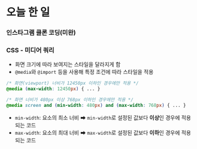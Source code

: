 # 오늘 한 일
### 인스타그램 클론 코딩(미완)
### CSS - 미디어 쿼리
- 화면 크기에 따라 보여지는 스타일을 달라지게 함
- `@media`와 `@import` 등을 사용해 특정 조건에 따라 스타일을 적용
``` css
/* 화면(viewport) 너비가 12450px 이하인 경우에만 적용 */
@media (max-width: 12450px) { ... }

/* 화면 너비가 480px 이상 768px 이하인 경우에만 적용 */
@media screen and (min-width: 480px) and (max-width: 768px) { ... }
```
- `min-width`: 요소의 최소 너비 ➡ `min-width`로 설정된 값보다 **이상**인 경우에 적용되는 코드
- `max-width`: 요소의 최대 너비 ➡ `max-width`로 설정된 값보다 **이하**인 경우에 적용되는 코드
